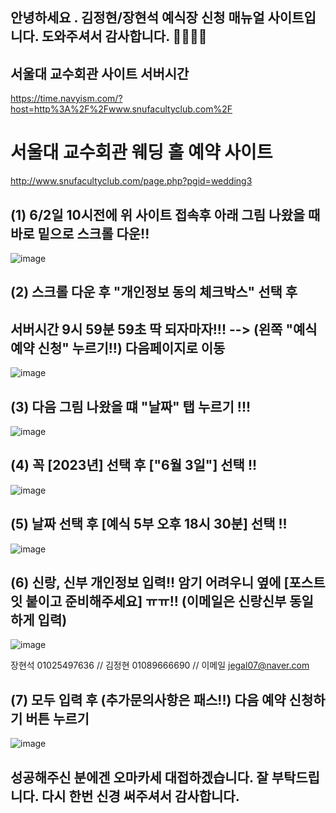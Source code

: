 ## 안녕하세요 . 김정현/장현석 예식장 신청 매뉴얼 사이트입니다. 도와주셔서 감사합니다. 🙎‍♂️🙎‍♀️ 

## 서울대 교수회관 사이트 서버시간

https://time.navyism.com/?host=http%3A%2F%2Fwww.snufacultyclub.com%2F


# 서울대 교수회관 웨딩 홀 예약 사이트

http://www.snufacultyclub.com/page.php?pgid=wedding3


## (1) 6/2일 10시전에 위 사이트 접속후 아래 그림 나왔을 때 바로 밑으로 스크롤 다운!! 

![image](https://user-images.githubusercontent.com/72782665/171429309-878dd3ee-5c33-47f8-905f-f31d9991a1ab.png)

## (2) 스크롤 다운 후 "개인정보 동의 체크박스" 선택 후 
## 서버시간 9시 59분 59초 딱 되자마자!!! --> (왼쪽 "예식 예약 신청" 누르기!!) 다음페이지로 이동
![image](https://user-images.githubusercontent.com/72782665/171429713-c5cce66f-a016-4a38-bc07-ec230acee987.png)

## (3) 다음 그림 나왔을 떄 "날짜" 탭 누르기 !!!
![image](https://user-images.githubusercontent.com/72782665/171430071-7deede57-6114-43f8-97aa-3e8c6d506699.png)

## (4) 꼭 [2023년] 선택 후 ["6월 3일"] 선택 !!
![image](https://user-images.githubusercontent.com/72782665/171430410-e6ac244e-02bf-4d19-9c5a-1bfd0e967039.png)

## (5) 날짜 선택 후 [예식 5부 오후 18시 30분] 선택 !!
![image](https://user-images.githubusercontent.com/72782665/171431492-9b3c8d06-0caa-47b9-afc6-c22e4326c233.png)

## (6) 신랑, 신부 개인정보 입력!! 암기 어려우니 옆에 [포스트잇 붙이고 준비해주세요] ㅠㅠ!! (이메일은 신랑신부 동일하게 입력)
![image](https://user-images.githubusercontent.com/72782665/171431046-30abf27a-453a-4bf0-814e-3e7098253e61.png)

장현석 01025497636 // 
김정현 01089666690 //
이메일 jegal07@naver.com

## (7) 모두 입력 후 (추가문의사항은 패스!!) 다음 예약 신청하기 버튼 누르기
![image](https://user-images.githubusercontent.com/72782665/171433440-3ad42b1f-4932-4623-9e02-b9825537c6ff.png)



## 성공해주신 분에겐 오마카세 대접하겠습니다. 잘 부탁드립니다. 다시 한번 신경 써주셔서 감사합니다.
